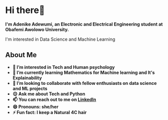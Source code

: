 <h1>Hi there👋</h1>
<b><p>I'm Adenike Adewumi, an Electronic and Electrical Engineering student at Obafemi Awolowo University. 
</b></p>
<p>I'm interested in Data Science and Machine Learning</p><b>
<h2>About Me</h2>
<ul>
<li>👀 I’m interested in Tech and Human psychology</li>
<li> 🌱 I’m currently learning Mathematics for Machine learning and It's Explainability</li>
<li> 💞️ I’m looking to collaborate with fellow enthusiasts on data science and ML projects</li>
<li> 😌 Ask me about Tech and Python
<li> 📫 You can reach out to me on <a href="https://www.linkedin.com/in/adewumi-adenike-93b62030a?utm_source=share&utm_campaign=share_via&utm_content=profile&utm_medium=android_app">LinkedIn</a>
<li> 😄 Pronouns: she/her
<li> ⚡ Fun fact: I keep a Natural 4C hair
</ul>
<!---
adenikeadewumi/adenikeadewumi is a ✨ special ✨ repository because its `README.md` (this file) appears on your GitHub profile.
You can click the Preview link to take a look at your changes.
--->
